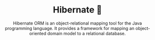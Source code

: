 
<h1 align="center">
    Hibernate 🥫 
</h1>

<p align="center">
    Hibernate ORM is an object-relational mapping tool for the Java programming language. It provides a framework for mapping an object-oriented domain model to a relational database.
</p>